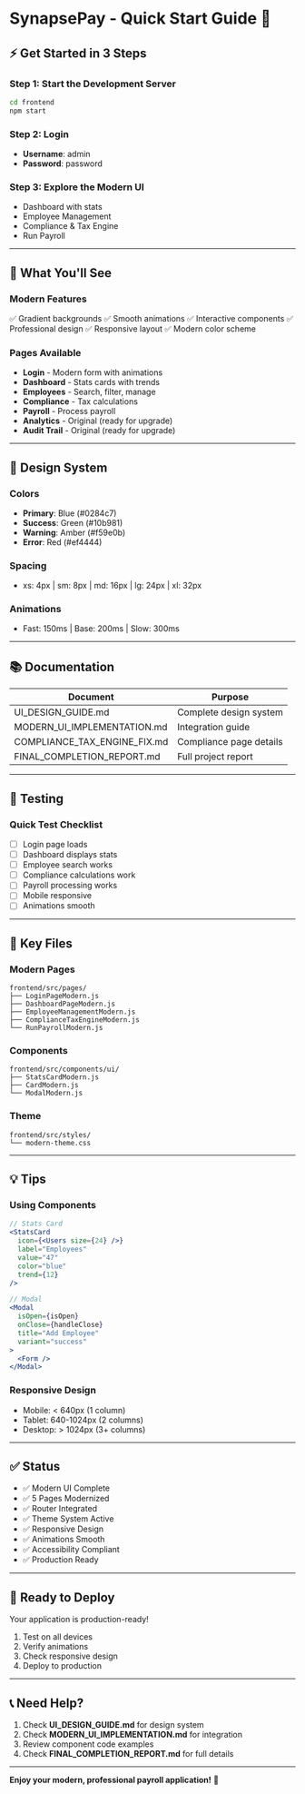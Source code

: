# SynapsePay - Quick Start Guide 🚀

## ⚡ Get Started in 3 Steps

### Step 1: Start the Development Server
```bash
cd frontend
npm start
```

### Step 2: Login
- **Username**: admin
- **Password**: password

### Step 3: Explore the Modern UI
- Dashboard with stats
- Employee Management
- Compliance & Tax Engine
- Run Payroll

---

## 📱 What You'll See

### Modern Features
✅ Gradient backgrounds
✅ Smooth animations
✅ Interactive components
✅ Professional design
✅ Responsive layout
✅ Modern color scheme

### Pages Available
- **Login** - Modern form with animations
- **Dashboard** - Stats cards with trends
- **Employees** - Search, filter, manage
- **Compliance** - Tax calculations
- **Payroll** - Process payroll
- **Analytics** - Original (ready for upgrade)
- **Audit Trail** - Original (ready for upgrade)

---

## 🎨 Design System

### Colors
- **Primary**: Blue (#0284c7)
- **Success**: Green (#10b981)
- **Warning**: Amber (#f59e0b)
- **Error**: Red (#ef4444)

### Spacing
- xs: 4px | sm: 8px | md: 16px | lg: 24px | xl: 32px

### Animations
- Fast: 150ms | Base: 200ms | Slow: 300ms

---

## 📚 Documentation

| Document | Purpose |
|----------|---------|
| UI_DESIGN_GUIDE.md | Complete design system |
| MODERN_UI_IMPLEMENTATION.md | Integration guide |
| COMPLIANCE_TAX_ENGINE_FIX.md | Compliance page details |
| FINAL_COMPLETION_REPORT.md | Full project report |

---

## 🧪 Testing

### Quick Test Checklist
- [ ] Login page loads
- [ ] Dashboard displays stats
- [ ] Employee search works
- [ ] Compliance calculations work
- [ ] Payroll processing works
- [ ] Mobile responsive
- [ ] Animations smooth

---

## 🔧 Key Files

### Modern Pages
```
frontend/src/pages/
├── LoginPageModern.js
├── DashboardPageModern.js
├── EmployeeManagementModern.js
├── ComplianceTaxEngineModern.js
└── RunPayrollModern.js
```

### Components
```
frontend/src/components/ui/
├── StatsCardModern.js
├── CardModern.js
└── ModalModern.js
```

### Theme
```
frontend/src/styles/
└── modern-theme.css
```

---

## 💡 Tips

### Using Components
```jsx
// Stats Card
<StatsCard
  icon={<Users size={24} />}
  label="Employees"
  value="47"
  color="blue"
  trend={12}
/>

// Modal
<Modal
  isOpen={isOpen}
  onClose={handleClose}
  title="Add Employee"
  variant="success"
>
  <Form />
</Modal>
```

### Responsive Design
- Mobile: < 640px (1 column)
- Tablet: 640-1024px (2 columns)
- Desktop: > 1024px (3+ columns)

---

## ✅ Status

- ✅ Modern UI Complete
- ✅ 5 Pages Modernized
- ✅ Router Integrated
- ✅ Theme System Active
- ✅ Responsive Design
- ✅ Animations Smooth
- ✅ Accessibility Compliant
- ✅ Production Ready

---

## 🚀 Ready to Deploy

Your application is production-ready!

1. Test on all devices
2. Verify animations
3. Check responsive design
4. Deploy to production

---

## 📞 Need Help?

1. Check **UI_DESIGN_GUIDE.md** for design system
2. Check **MODERN_UI_IMPLEMENTATION.md** for integration
3. Review component code examples
4. Check **FINAL_COMPLETION_REPORT.md** for full details

---

**Enjoy your modern, professional payroll application!** 🎉
